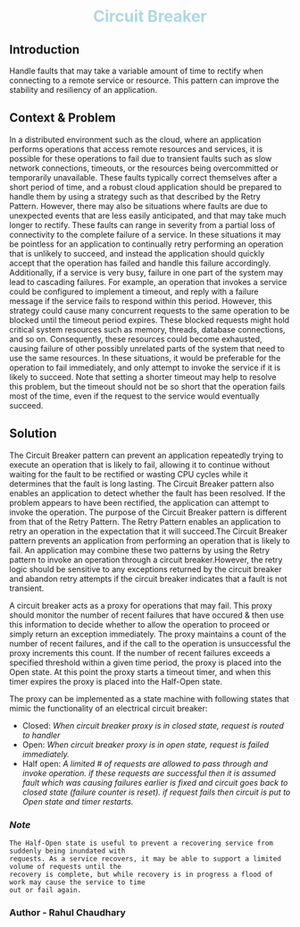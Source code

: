 # <center style="color: lightblue;">Circuit Breaker</center>
## Introduction
Handle faults that may take a variable amount of time to rectify when connecting to a remote service or resource. This pattern can improve the stability and resiliency of an application.
## Context & Problem
In a distributed environment such as the cloud, where an application performs operations that access remote resources and services, it is possible for these operations to fail due to transient faults such as slow network connections, timeouts, or the resources being overcommitted or temporarily unavailable. These faults typically correct themselves after a short period of time, and a robust cloud application should be prepared to handle them by using a strategy such as that described by the Retry Pattern.
However, there may also be situations where faults are due to unexpected events that are less easily anticipated, and that may take much longer to rectify. These faults can range in severity from a partial loss of connectivity to the complete failure of a service. In these situations it may be pointless for an application to continually retry performing an operation that is unlikely to succeed, and instead the application should
quickly accept that the operation has failed and handle this failure accordingly.
Additionally, if a service is very busy, failure in one part of the system may lead to cascading failures. For example, an operation that invokes a service could be configured to implement a timeout, and reply with a failure message if the service fails to respond within this period. However, this strategy could cause many concurrent requests to the same operation to be blocked until the timeout period expires. These blocked requests might hold critical system resources such as memory, threads, database connections, and so on. Consequently, these resources could become exhausted, causing failure of other possibly unrelated parts of the system that need to use the same resources. In these situations, it would be preferable for the operation to fail immediately, and only attempt to invoke the service if it is likely to succeed. Note that setting a shorter timeout may help to resolve this problem, but the timeout should not be so short that the operation fails most of the time, even if the request to the service would eventually succeed.
## Solution
The Circuit Breaker pattern can prevent an application repeatedly trying to execute an operation that is likely to fail, allowing it to continue without waiting for the fault to be rectified or wasting CPU cycles while it determines that the fault is long lasting. The Circuit Breaker pattern also enables an application to detect whether the fault has been resolved. If the problem appears to have been rectified, the application can attempt to invoke the operation.
    The purpose of the Circuit Breaker pattern is different from that of the Retry Pattern. The Retry Pattern enables an application to retry an operation in the expectation that it will succeed.The Circuit Breaker pattern prevents an application from performing an operation that is likely to fail. An application may combine these two patterns by using the Retry pattern to invoke an operation through a circuit breaker.However, the retry logic should be sensitive to any exceptions returned by the circuit breaker and abandon retry attempts if the circuit breaker indicates that a fault is not transient.

A circuit breaker acts as a proxy for operations that may fail. This proxy should monitor the number of recent failures that have occured & then use this information to decide whether to allow the operation to proceed or simply return an exception immediately.
The proxy maintains a count of the number of recent failures, and if the call to the operation is unsuccessful the proxy increments this count. If the number of recent failures exceeds a specified threshold within a given time period, the proxy is placed into the Open state. At this point the proxy starts a timeout timer, and when
this timer expires the proxy is placed into the Half-Open state.

The proxy can be implemented as a state machine with following states that mimic the functionality of an electrical circuit breaker:
- Closed: *When circuit breaker proxy is in closed state, request is routed to handler*
- Open: *When circuit breaker proxy is in open state, request is failed immediately.*
- Half open: *A limited # of requests are allowed to pass through and invoke operation. if these requests are successful then it is assumed fault which was causing failures earlier is fixed and circuit goes back to closed state (failure counter is reset). if request fails then circuit is put to Open state and timer restarts.*

### *Note*
    The Half-Open state is useful to prevent a recovering service from suddenly being inundated with
    requests. As a service recovers, it may be able to support a limited volume of requests until the
    recovery is complete, but while recovery is in progress a flood of work may cause the service to time
    out or fail again.


### Author - Rahul Chaudhary